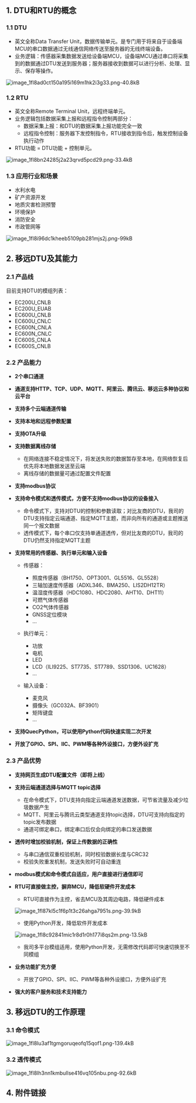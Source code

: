 ## 1. DTU和RTU的概念

### 1.1 DTU

- 英文全称Data Transfer Unit，数据传输单元。是专门用于将来自于设备端MCU的串口数据通过无线通信网络传送至服务器的无线终端设备。
- 业务逻辑：传感器采集数据发送给设备端MCU，设备端MCU通过串口将采集到的数据通过DTU发送到服务器；服务器接收到数据可以进行分析、处理、显示、保存等操作。

![image_1fl8ad0ct150a195i169m1hk2i3g33.png-40.8kB][1]

### 1.2 RTU

- 英文全称Remote Terminal Unit，远程终端单元。
- 业务逻辑包括数据采集上报和远程指令控制两部分：
    - 数据采集上报：和DTU的数据采集上报功能完全一致
    - 远程指令控制：服务器下发控制指令，RTU接收到指令后，触发控制设备执行动作
- RTU功能 = DTU功能 + 控制单元。

![image_1fl8bn24285j2a23qrvd5pcd29.png-33.4kB][2]

### 1.3 应用行业和场景

- 水利水电
- 矿产资源开发
- 地质灾害检测预警
- 环境保护
- 消防安全
- 市政管网等

![image_1fl8i96dc1kheeb5109pb281mjs2j.png-99kB][3]

## 2. 移远DTU及其能力

### 2.1 产品线

目前支持DTU的模组列表：

- EC200U_CNLB
- EC200U_EUAB
- EC600U_CNLB
- EC600U_CNLC
- EC600N_CNLA
- EC600N_CNLC
- EC600S_CNLA
- EC600S_CNLB

### 2.2 产品能力

- **2个串口通道**

- **通道支持HTTP、TCP、UDP、MQTT、阿里云、腾讯云、移远云多种协议和云平台**

- **支持多个云端通道传输**

- **支持本地和远程参数配置**

- **支持OTA升级**

- **支持数据离线存储**
	- 在网络连接不稳定情况下，将发送失败的数据暂存至本地，在网络恢复后优先将本地数据发送至云端
	- 离线存储的数据量可通过配置文件配置

- **支持modbus协议**

- **支持命令模式和透传模式，方便不支持modbus协议的设备接入**
	- 命令模式下，支持对DTU的控制和参数读取；对比友商的DTU，我司的DTU支持指定云端通道、指定MQTT主题，而非向所有的通道或主题推送同一个报文数据
	- 透传模式下，每个串口仅支持单通道透传，但对比友商的DTU，我司的DTU仍然支持指定MQTT主题

- **支持常用的传感器、执行单元和输入设备**

	- 传感器：
		- 照度传感器（BH1750、OPT3001、GL5516、GL5528）
		- 三轴加速度传感器（ADXL346、BMA250、LIS2DH12TR）
		- 温湿度传感器（HDC1080、HDC2080、AHT10、DHT11）
		- 可燃气体传感器
		- CO2气体传感器
		- GNSS定位模块
		- ...

	- 执行单元：
		- 功放
		- 电机
		- LED
		- LCD（ILI9225、ST7735、ST7789、SSD1306、UC1628）
		- ...

	- 输入设备：
		- 麦克风
		- 摄像头（GC032A、BF3901）
		- 矩阵键盘
		- ...

- **支持QuecPython，可以使用Python代码快速实现二次开发**

- **开放了GPIO、SPI、IIC、PWM等各种外设接口，方便外设扩充**

### 2.3 产品优势

- **支持网页生成DTU配置文件（即将上线）**

- **支持云端通道选择与MQTT topic选择**
	- 在命令模式下，DTU支持向指定云端通道发送数据，可节省流量及减少垃圾数据产生
	- MQTT、阿里云与腾讯云类型通道支持topic选择，DTU可支持向指定的topic发布数据
	- 通道可绑定串口，绑定串口后仅会向绑定的串口发送数据

- **透传时增加校验机制，保证上传数据的正确性**
	- 与串口通信双重校验机制，同时校验数据长度与CRC32
	- 校验失败重发机制，发送失败时可自动重连

- **modbus模式和命令模式自适应，用户直接进行通信即可**

- **RTU可直接做主控，摒弃MCU，降低软硬件开发成本**
	- RTU可直接作为主控，省去MCU及其周边电路，降低硬件成本

    ![image_1fl87kl5c1f6p1t3c26ahga7951s.png-39.9kB][4]

	- 使用Python开发，降低软件开发成本

    ![image_1fl8c92841mic1r8d1r0h177i8qs2m.png-13.5kB][5]
    
	- 我司多平台模组适用，使用Python开发，无需修改代码即可快速切换至不同模组

- **业务功能扩充方便**
	- 开放了GPIO、SPI、IIC、PWM等各种外设接口，方便外设扩充
	
- **强大的客户服务和技术支持能力**

## 3. 移远DTU的工作原理

### 3.1 命令模式

![image_1fl8lu3af1tgmgoruqeofq15qof1.png-139.4kB][6]

### 3.2 透传模式

![image_1fl8lh3nn1kmbullse416vq105nbu.png-92.6kB][7]

## 4. 附件链接


  [1]: http://static.zybuluo.com/chenchi/pinotn6ajcibu0rgo122vvj0/image_1fl8ad0ct150a195i169m1hk2i3g33.png
  [2]: http://static.zybuluo.com/chenchi/0312gv62wstwsh1mfgdz2g6m/image_1fl8bn24285j2a23qrvd5pcd29.png
  [3]: http://static.zybuluo.com/chenchi/6vkjl7repti62n6eonpc3d55/image_1fl8i96dc1kheeb5109pb281mjs2j.png
  [4]: http://static.zybuluo.com/chenchi/kovfl64tqfzp4alalml14rf9/image_1fl87kl5c1f6p1t3c26ahga7951s.png
  [5]: http://static.zybuluo.com/chenchi/ucyn1otc6oj1yib97bz45loi/image_1fl8c92841mic1r8d1r0h177i8qs2m.png
  [6]: http://static.zybuluo.com/chenchi/8h3rkym31o6hjdurnmtcuw26/image_1fl8lu3af1tgmgoruqeofq15qof1.png
  [7]: http://static.zybuluo.com/chenchi/70f0is2vbkla2q5tgunykvl8/image_1fl8lh3nn1kmbullse416vq105nbu.png